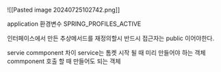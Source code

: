 ![[Pasted image 20240725102742.png]]

application 환경변수
SPRING_PROFILES_ACTIVE

인터페이스에서 만든 추상메서드를 재정의할시 반드시 접근자는 public 이어야한다.

servie commponent 차이
service는 톰켓 시작 될 때 미리 만들어야 하는 객체
commponent 호출 할 때 만들어도 되는 객체